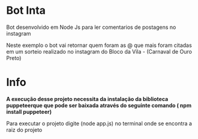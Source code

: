 <h1>Bot Inta</h2>
<p>Bot desenvolvido em Node Js para ler comentarios de postagens no instagram</p>
<p>Neste exemplo o bot vai retornar quem foram as @ que mais foram citadas em um sorteio realizado no instagram do Bloco da Vila - (Carnaval de Ouro Preto)</p>

<h1>Info</h1>
<p><strong>A execução desse projeto necessita da instalação da biblioteca puppeteerque que pode ser baixada através do seguinte comando ( npm install puppeteer)</strong></p>
<p>Para executar o projeto digite (node app.js) no terminal onde se encontra a raiz do projeto</p>
